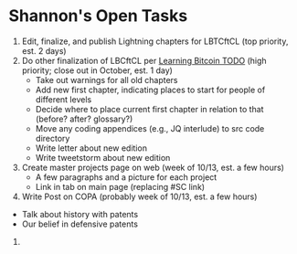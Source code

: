 # Shannon's Open Tasks

1. Edit, finalize, and publish Lightning chapters for LBTCftCL (top priority, est. 2 days)
1. Do other finalization of LBCftCL per [Learning Bitcoin TODO](https://github.com/BlockchainCommons/Learning-Bitcoin-from-the-Command-Line/blob/master/TODO.md) (high priority; close out in October, est. 1 day)
   * Take out warnings for all old chapters
   * Add new first chapter, indicating places to start for people of different levels
   * Decide where to place current first chapter in relation to that (before? after? glossary?)
   * Move any coding appendices (e.g., JQ interlude) to src code directory
   * Write letter about new edition
   * Write tweetstorm about new edition
1. Create master projects page on web (week of 10/13, est. a few hours)
   * A few paragraphs and a picture for each project
   * Link in tab on main page (replacing #SC link)
1.  Write Post on COPA (probably week of 10/13, est. a few hours)
   * Talk about history with patents
   * Our belief in defensive patents
1.


